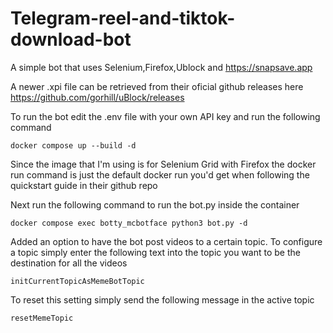 # Telegram-reel-and-tiktok-download-bot


A simple bot that uses Selenium,Firefox,Ublock and https://snapsave.app

A newer .xpi file can be retrieved from their oficial github releases here https://github.com/gorhill/uBlock/releases


To run the bot edit the .env file with your own API key and run the following command
```
docker compose up --build -d
```
Since the image that I'm using is for Selenium Grid with Firefox the docker run command is just the default docker run you'd get when following the quickstart guide in their github repo

Next run the following command to run the bot.py inside the container

```
docker compose exec botty_mcbotface python3 bot.py -d
```

Added an option to have the bot post videos to a certain topic.
To configure a topic simply enter the following text into the topic you want to be the destination for all the videos 
```
initCurrentTopicAsMemeBotTopic
```

To reset this setting simply send the following message in the active topic
```
resetMemeTopic
``` 